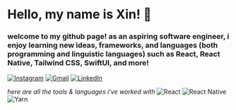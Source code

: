 # Hello, my name is Xin! 👋

### welcome to my github page! as an aspiring software engineer, i enjoy learning new ideas, frameworks, and languages (both programming and linguistic languages) such as React, React Native, Tailwind CSS, SwiftUI, and more!

[![Instagram](https://img.shields.io/badge/Instagram-%23E4405F.svg?style=for-the-badge&logo=Instagram&logoColor=white)](https://www.instagram.com/xinathann/) [![Gmail](https://img.shields.io/badge/Gmail-D14836?style=for-the-badge&logo=gmail&logoColor=white)](dxin1315@gmail.com) [![LinkedIn](https://img.shields.io/badge/linkedin-%230077B5.svg?style=for-the-badge&logo=linkedin&logoColor=white)](https://www.linkedin.com/in/xinnn/)

_here are all the tools & languages i've worked with_
![React](https://img.shields.io/badge/react-%2320232a.svg?style=for-the-badge&logo=react&logoColor=%2361DAFB) ![React Native](https://img.shields.io/badge/react_native-%2320232a.svg?style=for-the-badge&logo=react&logoColor=%2361DAFB) ![Yarn](https://img.shields.io/badge/yarn-%232C8EBB.svg?style=for-the-badge&logo=yarn&logoColor=white)
